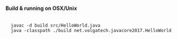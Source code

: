 <h4>Build & running on OSX/Unix</h4>
<code>
  javac -d build src/HelloWorld.java
  java -classpath ./build net.volgatech.javacore2017.HelloWorld
</code>